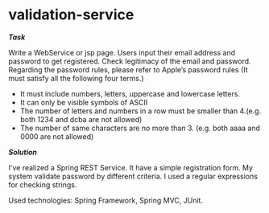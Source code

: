 # validation-service
***Task***

Write a WebService or jsp page. Users input their email address and password to get registered. Check legitimacy of the email and password.   
Regarding the password rules, please refer to Apple’s password rules (It must satisfy all the following four terms.)
* It must include numbers, letters, uppercase and lowercase letters.
* It can only be visible symbols of ASCII
* The number of letters and numbers in a row must be smaller than 4.(e.g. both 1234 and dcba are not allowed)
* The number of same characters are no more than 3. (e.g. both aaaa and 0000 are not allowed) 

***Solution***

I've realized a Spring REST Service. It have a simple registration form.
My system validate password by different criteria. I used a regular expressions for checking strings.

Used technologies: Spring Framework, Spring MVC, JUnit.
